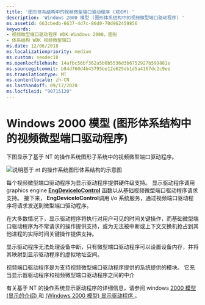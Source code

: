 ```yaml
---
title: '图形体系结构中的视频微型端口驱动程序 (XDDM) '
description: 'Windows 2000 模型 (图形体系结构中的视频微型端口驱动程序) '
ms.assetid: 663cbedb-6637-4d7c-86d0-70d962459856
keywords:
- 视频微型端口驱动程序 WDK Windows 2000，图形
- 体系结构 WDK 视频微型端口
ms.date: 12/06/2018
ms.localizationpriority: medium
ms.custom: seodec18
ms.openlocfilehash: 14afbc56bf362a5b0b5536d3b6752927b599881e
ms.sourcegitcommit: b84d760d4b45795be12e625db1d5a4167dc2c9ee
ms.translationtype: MT
ms.contentlocale: zh-CN
ms.lasthandoff: 09/17/2020
ms.locfileid: "90715120"
---
```

# <a name="video-miniport-driver-in-the-graphics-architecture-windows-2000-model"></a>Windows 2000 模型 (图形体系结构中的视频微型端口驱动程序) 

下图显示了基于 NT 的操作系统图形子系统中的视频微型端口驱动程序。

![说明基于 nt 的操作系统图形体系结构的示意图](images/2vidarch.png)

每个视频微型端口驱动程序为显示驱动程序提供硬件级支持。 显示驱动程序调用 graphics engine [**EngDeviceIoControl**](/windows/win32/api/winddi/nf-winddi-engdeviceiocontrol) 函数以从基础视频微型端口驱动程序请求支持。 接下来， **EngDeviceIoControl**调用 i/o 系统服务，通过视频端口驱动程序将请求发送到微型端口驱动程序。

在大多数情况下，显示驱动程序将执行对用户可见的时间关键操作，而基础微型端口驱动程序为不常请求的操作提供支持，或为无法被中断或上下文交换机抢占到其他进程的实际时间关键操作提供支持。

显示驱动程序无法处理设备中断，只有微型端口驱动程序可以设置设备内存，并将其映射到显示驱动程序的虚拟地址空间。

视频端口驱动程序是为支持视频微型端口驱动程序提供的系统提供的模块。 它充当显示器驱动程序和视频微型端口驱动程序之间的中介

有关基于 NT 的操作系统显示驱动程序的详细信息，请参阅 windows [2000 模型 (显示的介绍) ](introduction-to-display--windows-2000-model-.md) 和 [ (Windows 2000 模型) 显示驱动程序 ](display-drivers--windows-2000-model-.md)。

 

